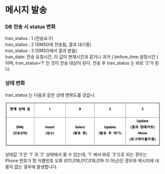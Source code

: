 # 메시지 발송

### DB 전송 시 status 변화

tran\_status : 1 (전송요구)\
tran\_status : 2 (SMSG에 전송됨, 결과 대기중)\
tran\_status : 3 (SMSG에서 결과 받음)\
tran\_date: 전송 요청시간, 이 값이 현재시간과 같거나 과거 ( before\_time 설정시간 ) 이며, tran\_status=‘1’ 인 것이 전송 대상이 된다. 전송 후 tran\_status 는 바로 ‘2’가 된다.



### 상태 변화

tran\_status 는 다음과 같은 상태 변화도를 갖습니.

![](<../.gitbook/assets/image (2).png>)

상태값 '3'은 '1' 과 '2' 상태에서 올 수 있는데, '1' 에서 바로 '3'으로 되는 경우는 Phone 번호가 망 식별번호 오류 (011,016,017,018,019 가 아닌)인 경우와 메시지에 내용이 없는 경우에 발생합니다.
